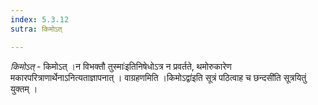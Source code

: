 ```yaml
---
index: 5.3.12
sutra: किमोऽत्

---
```

_किमोऽत्_ - किमोऽत् ।न विभक्तौ तुस्माः॑इतिनिषेधोऽत्र न प्रवर्तते, थमोरुकारेण मकारपरित्राणार्थेनाऽनित्यताज्ञापनात् । वाग्रहणमिति ।किमोऽद्वा॑इति सूत्रं पठित्वाह च छन्दसी॑ति सूत्रयितुं युक्तम् ।